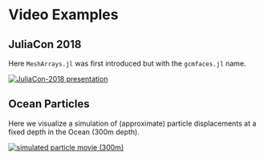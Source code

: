 # Video Examples

## JuliaCon 2018

Here `MeshArrays.jl` was first introduced but with the `gcmfaces.jl` name.

[![JuliaCon-2018 presentation](https://user-images.githubusercontent.com/20276764/84893715-abe42180-b06d-11ea-92d3-173b678a701e.png)](https://youtu.be/RDxAy_zSUvg)

## Ocean Particles

Here we visualize a simulation of (approximate) particle displacements at a fixed depth in the Ocean (300m depth).

[![simulated particle movie (300m)](https://user-images.githubusercontent.com/20276764/84767001-b89a4400-af9f-11ea-956f-2e207f892c4f.png)](https://youtu.be/M6vAUtIsIIY)
